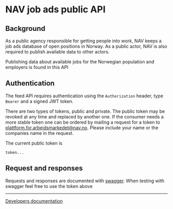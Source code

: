 # NAV job ads public API

## Background
As a public agency responsible for getting people into work, NAV keeps a job ads 
database of open positions in Norway. As a public actor, NAV is also required to
publish available data to other actors.

Publishing data about available jobs for the Norwegian population and employers 
is found in this API 


## Authentication

The feed API requires authentication using the `Authorization` header, type
`Bearer` and a signed JWT token.

There are two types of tokens, public and private. The public token may be revoked
at any time and replaced by another one. If the consumer needs a more stable token
one can be ordered by mailing a request for a token to 
plattform.for.arbeidsmarkedet@nav.no. Please include your name or the companies name
in the request.

The current public token is
```
token... 
```

## Request and responses
Requests and responses are documented with 
[swagger](https://arbeidsplassen.nav.no/public-feed/swagger/). When testing with
swagger feel free to use the token above


-------------------
[Developers documentation](Devdoc.md)



